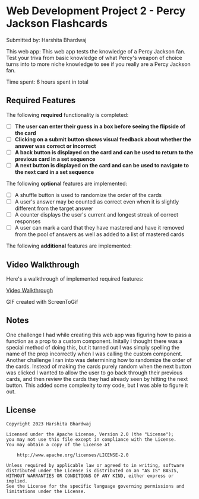 # Web Development Project 2 - Percy Jackson Flashcards

Submitted by: Harshita Bhardwaj

This web app: This web app tests the knowledge of a Percy Jackson fan. Test your triva from basic knowledge of what Percy's weapon of choice turns into to more niche knowledge to see if you really are a Percy Jackson fan.

Time spent: 6 hours spent in total

## Required Features

The following **required** functionality is completed:

- [ ] **The user can enter their guess in a box before seeing the flipside of the card**
- [ ] **Clicking on a submit button shows visual feedback about whether the answer was correct or incorrect**
- [ ] **A back button is displayed on the card and can be used to return to the previous card in a set sequence**
- [ ] **A next button is displayed on the card and can be used to navigate to the next card in a set sequence**

The following **optional** features are implemented:

- [ ] A shuffle button is used to randomize the order of the cards
- [ ] A user's answer may be counted as correct even when it is slightly different from the target answer
- [ ] A counter displays the user's current and longest streak of correct responses
- [ ] A user can mark a card that they have mastered and have it removed from the pool of answers as well as added to a list of mastered cards

The following **additional** features are implemented:

## Video Walkthrough

Here's a walkthrough of implemented required features:

<a href='https://imgur.com/a/1sj6h52.gif'>Video Walkthrough</a>

<!-- Replace this with whatever GIF tool you used! -->
GIF created with ScreenToGif

## Notes

One challenge I had while creating this web app was figuring how to pass a function as a prop to a custom component. Initally I thought there was a special method of doing this, but it turned out I was simply spelling the name of the prop incorrectly when I was calling the custom component. Another challenge I ran into was determining how to randomize the order of the cards. Instead of making the cards purely random when the next button was clicked I wanted to allow the user to go back through their previous cards, and then review the cards they had already seen by hitting the next button. This added some complexity to my code, but I was able to figure it out.
## License

    Copyright 2023 Harshita Bhardwaj

    Licensed under the Apache License, Version 2.0 (the "License");
    you may not use this file except in compliance with the License.
    You may obtain a copy of the License at

        http://www.apache.org/licenses/LICENSE-2.0

    Unless required by applicable law or agreed to in writing, software
    distributed under the License is distributed on an "AS IS" BASIS,
    WITHOUT WARRANTIES OR CONDITIONS OF ANY KIND, either express or implied.
    See the License for the specific language governing permissions and
    limitations under the License.
